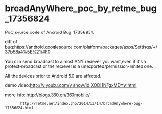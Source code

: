 broadAnyWhere_poc_by_retme_bug_17356824
=======================================
PoC source code of  Android Bug: 17356824.

diff of bug:https://android.googlesource.com/platform/packages/apps/Settings/+/37b58a4%5E%21/#F0

You can send broadcast to almost ANY reciever you want,even if it's a protect-broadcast or  the reciever is a unexported/permission-limited one.

All the devices  prior to Android 5.0 are affected.

demo video:http://v.youku.com/v_show/id_XODI1NTgxMDYw.html

more info: http://blogs.360.cn/360mobile/
		
		   http://retme.net/index.php/2014/11/14/broadAnywhere-bug-17356824.html
